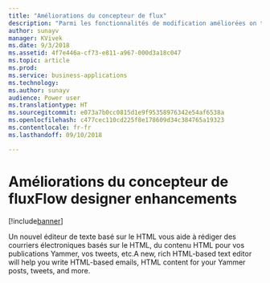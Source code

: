 ```yaml
---
title: "Améliorations du concepteur de flux"
description: "Parmi les fonctionnalités de modification améliorées on trouve la possibilité de copier et de coller des actions et un nouvel éditeur HTML pour les courriers électroniques au texte enrichi."
author: sunayv
manager: KVivek
ms.date: 9/3/2018
ms.assetid: 4f7e446a-cf73-e811-a967-000d3a18c047
ms.topic: article
ms.prod: 
ms.service: business-applications
ms.technology: 
ms.author: sunayv
audience: Power user
ms.translationtype: HT
ms.sourcegitcommit: e073a7b0cc0815d1e9f95358976342e54af6538a
ms.openlocfilehash: c477cec110cd225f8e178609d34c384765a19323
ms.contentlocale: fr-fr
ms.lasthandoff: 09/10/2018

---
```

# <a name="flow-designer-enhancements"></a><span data-ttu-id="834d4-103">Améliorations du concepteur de flux</span><span class="sxs-lookup"><span data-stu-id="834d4-103">Flow designer enhancements</span></span>


[!include[banner](../../includes/banner.md)]

<span data-ttu-id="834d4-104">Un nouvel éditeur de texte basé sur le HTML vous aide à rédiger des courriers électroniques basés sur le HTML, du contenu HTML pour vos publications Yammer, vos tweets, etc.</span><span class="sxs-lookup"><span data-stu-id="834d4-104">A new, rich HTML-based text editor will help you write HTML-based emails, HTML content for your Yammer posts, tweets, and more.</span></span>

